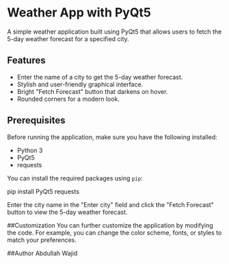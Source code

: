 # Weather App with PyQt5

A simple weather application built using PyQt5 that allows users to fetch the 5-day weather forecast for a specified city.

## Features

- Enter the name of a city to get the 5-day weather forecast.
- Stylish and user-friendly graphical interface.
- Bright "Fetch Forecast" button that darkens on hover.
- Rounded corners for a modern look.

## Prerequisites

Before running the application, make sure you have the following installed:

- Python 3
- PyQt5
- requests

You can install the required packages using `pip`:

pip install PyQt5 requests


Enter the city name in the "Enter city" field and click the "Fetch Forecast" button to view the 5-day weather forecast.

##Customization
You can further customize the application by modifying the code. For example, you can change the color scheme, fonts, or styles to match your preferences.

##Author
Abdullah Wajid
